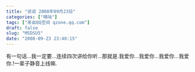 ```yaml
---
title: "说说 2008年09月23日"
categories: ["嘀咕"]
tags: ["来自QQ空间 qzone.qq.com"]
draft: false
slug: "M5DSU5"
date: "2008-09-23 23:40:15"
---
```


有一句话...我一定要...连续四次讲给你听...那就是.我爱你...我爱你...我爱你...我爱你.!一辈子静音上线嘛.
